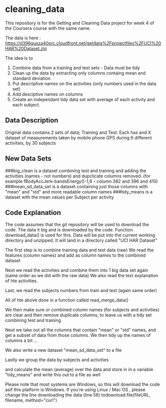 # cleaning_data
This repository is for the Getting and Cleaning Data project for week 4 of the Coursera course with the same name.

The data is here : https://d396qusza40orc.cloudfront.net/getdata%2Fprojectfiles%2FUCI%20HAR%20Dataset.zip

The idea is to 

1. Combine data from a training and test sets - Data must be tidy
2. Clean up the data by extracting only columns containg mean and standard deviation
3. Put descriptive names on the activities (only numbers used in the data set)
4. Add desciptive names on columns
5. Create an independant tidy data set with average of each activity and each subject.

## Data Description
Original data contains 2 sets of data; Training and Test.
Each has and X dataset of measurements taken by mobile phone GPS during 6 different activities, by 30 subjects


## New Data Sets
###big_clean 
is a dataset combining test and training and adding the activities (names - not numbers) and dupclicate columns removed. (for example fBodyAccJerk-bandsEnergy()-1,8  - column 382 and 396 and 410)
###mean_sd_data_set 
is a dataset containing just those columns with "mean" and "std" and more readable column names
###tidy_means is a dataset with the mean values per Subject per activity


## Code Explanation
The code assumes that the git repository will be used to download the code.
The data it big and is downloaded by the code. Function download_data() is used for this. Data will be put into the current working directory 
and unzipped. It will land in a directory called "UCI HAR Dataset"

The first step is to combine training data and test data (raw)
We read the features (column names) and add as column names to the combined dataset

Next we read the activities and combine them into 1 big data set again (same order as we did with the raw data)
We also read the text explanation of hte activities.

Last, we read the subjects numbers from train and test (again same order)

All of hte above done in a function called read_merge_data()

We then make sure or combined column names (for subjects and activities) are clear and then remove duplicate columns, to leave us with a tidy set
combining test and training

Next we take out all the columns  that contain "mean" or "std" names, and get a subset of data from those columns.
We then tidy up the names of columns a bit ... 

We also write a new dataset "mean_sd_data_set" to a file

Lastly we group the data by subjects and activities

and calculate the mean (average) over the data and store in in a variable "tidy_means"
and write this out to a file as well

Please note that most systems are Windows, so this will download the code asif this platform is Windows.
If you're using Linux / Mac OS , please change the line downloading the data (line 56) todownload.file(fileURL, filename, method="curl") 




